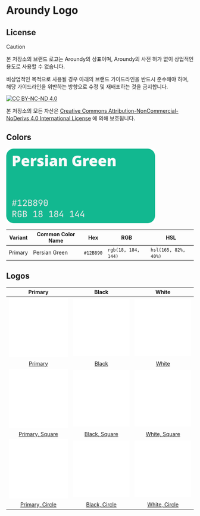 # Aroundy Logo

## License

> [!CAUTION]
> 본 저장소의 브랜드 로고는 Aroundy의 상표이며, Aroundy의 사전 허가 없이 상업적인 용도로 사용할 수 없습니다.
>
> 비상업적인 목적으로 사용될 경우 아래의 브랜드 가이드라인을 반드시 준수해야 하며, 해당 가이드라인을 위반하는 방향으로 수정 및 재배포하는 것을 금지합니다.

[![CC BY-NC-ND 4.0][cc-by-nc-nd-image]][cc-by-nc-nd]

본 저장소의 모든 자산은 [Creative Commons Attribution-NonCommercial-NoDerivs 4.0 International License][cc-by-nc-nd] 에 의해 보호됩니다.

## Colors

<img src="./assets/pallet.png" width="400" />

| Variant | Common Color Name | Hex       | RGB                 | HSL                  |
| ------- | ----------------- | --------- | ------------------- | -------------------- |
| Primary | Persian Green     | `#12B890` | `rgb(18, 184, 144)` | `hsl(165, 82%, 40%)` |

## Logos

|                    Primary                     |                   Black                    |                   White                    |
| :--------------------------------------------: | :----------------------------------------: | :----------------------------------------: |
|           ![](./assets/primary.svg)            |          ![](./assets/black.svg)           |          ![](./assets/white.svg)           |
|        [Primary](./assets/primary.svg)         |        [Black](./assets/black.svg)         |        [White](./assets/white.svg)         |
|        ![](./assets/primary-square.svg)        |       ![](./assets/black-square.svg)       |       ![](./assets/white-square.svg)       |
| [Primary, Square](./assets/primary-square.svg) | [Black, Square](./assets/black-square.svg) | [White, Square](./assets/white-square.svg) |
|        ![](./assets/primary-circle.svg)        |       ![](./assets/black-circle.svg)       |       ![](./assets/white-circle.svg)       |
| [Primary, Circle](./assets/primary-circle.svg) | [Black, Circle](./assets/black-circle.svg) | [White, Circle](./assets/white-circle.svg) |

[cc-by-nc-nd]: http://creativecommons.org/licenses/by-nc-nd/4.0/
[cc-by-nc-nd-image]: https://licensebuttons.net/l/by-nc-nd/4.0/88x31.png

